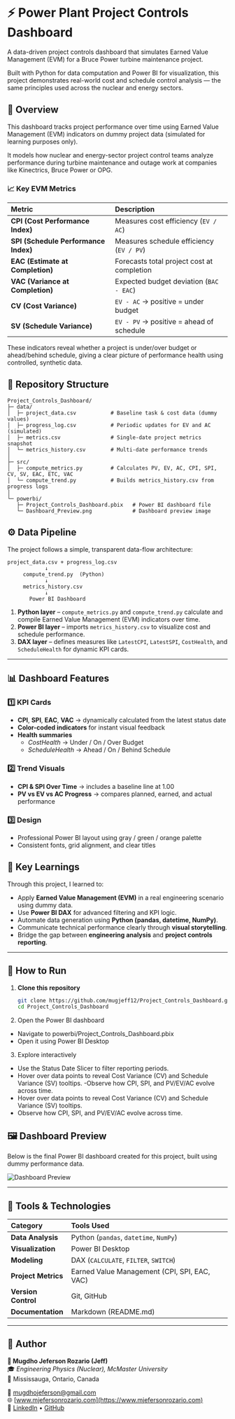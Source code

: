# ⚡ Power Plant Project Controls Dashboard

A data-driven project controls dashboard that simulates Earned Value Management (EVM) for a Bruce Power turbine maintenance project.

Built with Python for data computation and Power BI for visualization, this project demonstrates real-world cost and schedule control analysis — the same principles used across the nuclear and energy sectors.

## 🧭 Overview

This dashboard tracks project performance over time using Earned Value Management (EVM) indicators on dummy project data (simulated for learning purposes only).

It models how nuclear and energy-sector project control teams analyze performance during turbine maintenance and outage work at companies like Kinectrics, Bruce Power or OPG.

### 📈 Key EVM Metrics

| Metric | Description |
|:--------|:-------------|
| **CPI (Cost Performance Index)** | Measures cost efficiency (`EV / AC`) |
| **SPI (Schedule Performance Index)** | Measures schedule efficiency (`EV / PV`) |
| **EAC (Estimate at Completion)** | Forecasts total project cost at completion |
| **VAC (Variance at Completion)** | Expected budget deviation (`BAC - EAC`) |
| **CV (Cost Variance)** | `EV - AC` → positive = under budget |
| **SV (Schedule Variance)** | `EV - PV` → positive = ahead of schedule |

These indicators reveal whether a project is under/over budget or ahead/behind schedule, giving a clear picture of performance health using controlled, synthetic data.

## 🧩 Repository Structure

```text
Project_Controls_Dashboard/
├─ data/
│  ├─ project_data.csv           # Baseline task & cost data (dummy values)
│  ├─ progress_log.csv           # Periodic updates for EV and AC (simulated)
│  ├─ metrics.csv                # Single-date project metrics snapshot
│  └─ metrics_history.csv        # Multi-date performance trends
│
├─ src/
│  ├─ compute_metrics.py         # Calculates PV, EV, AC, CPI, SPI, CV, SV, EAC, ETC, VAC
│  └─ compute_trend.py           # Builds metrics_history.csv from progress logs
│
└─ powerbi/
   ├─ Project_Controls_Dashboard.pbix   # Power BI dashboard file
   └─ Dashboard_Preview.png             # Dashboard preview image
```

## ⚙️ Data Pipeline

The project follows a simple, transparent data-flow architecture:

```text
project_data.csv + progress_log.csv
            ↓
     compute_trend.py  (Python)
            ↓
     metrics_history.csv
            ↓
       Power BI Dashboard
```


1. **Python layer** – `compute_metrics.py` and `compute_trend.py` calculate and compile Earned Value Management (EVM) indicators over time.  
2. **Power BI layer** – imports `metrics_history.csv` to visualize cost and schedule performance.  
3. **DAX layer** – defines measures like `LatestCPI`, `LatestSPI`, `CostHealth`, and `ScheduleHealth` for dynamic KPI cards.

---

## 📊 Dashboard Features

### 1️⃣ KPI Cards
- **CPI**, **SPI**, **EAC**, **VAC** → dynamically calculated from the latest status date  
- **Color-coded indicators** for instant visual feedback  
- **Health summaries**  
  - *CostHealth* → Under / On / Over Budget  
  - *ScheduleHealth* → Ahead / On / Behind Schedule  

### 2️⃣ Trend Visuals
- **CPI & SPI Over Time** → includes a baseline line at 1.00  
- **PV vs EV vs AC Progress** → compares planned, earned, and actual performance  

### 3️⃣ Design
- Professional Power BI layout using gray / green / orange palette  
- Consistent fonts, grid alignment, and clear titles

## 🧠 Key Learnings

Through this project, I learned to:

- Apply **Earned Value Management (EVM)** in a real engineering scenario using dummy data.  
- Use **Power BI DAX** for advanced filtering and KPI logic.  
- Automate data generation using **Python (pandas, datetime, NumPy)**.  
- Communicate technical performance clearly through **visual storytelling**.  
- Bridge the gap between **engineering analysis** and **project controls reporting**.

---

## 🚀 How to Run

1. **Clone this repository**
   ```bash
   git clone https://github.com/mugjeff12/Project_Controls_Dashboard.git
   cd Project_Controls_Dashboard

 2. Open the Power BI dashboard
- Navigate to powerbi/Project_Controls_Dashboard.pbix
- Open it using Power BI Desktop

3. Explore interactively
- Use the Status Date Slicer to filter reporting periods.
- Hover over data points to reveal Cost Variance (CV) and Schedule Variance (SV) tooltips.
-Observe how CPI, SPI, and PV/EV/AC evolve across time.
- Hover over data points to reveal Cost Variance (CV) and Schedule Variance (SV) tooltips.
- Observe how CPI, SPI, and PV/EV/AC evolve across time.

## 🖼 Dashboard Preview

Below is the final Power BI dashboard created for this project, built using dummy performance data.

![Dashboard Preview](powerbi/Dashboard_Preview.png)

---

## 🧩 Tools & Technologies

| Category | Tools Used |
|:----------|:-----------|
| **Data Analysis** | Python (`pandas`, `datetime`, `NumPy`) |
| **Visualization** | Power BI Desktop |
| **Modeling** | DAX (`CALCULATE`, `FILTER`, `SWITCH`) |
| **Project Metrics** | Earned Value Management (CPI, SPI, EAC, VAC) |
| **Version Control** | Git, GitHub |
| **Documentation** | Markdown (README.md) |

---


## 💬 Author

**👤 Mugdho Jeferson Rozario (Jeff)**  
🎓 *Engineering Physics (Nuclear), McMaster University*  
📍 Mississauga, Ontario, Canada  

📧 [mugdhojeferson@gmail.com](mailto:mugdhojeferson@gmail.com)  
🌐 [www.mjefersonrozario.com](https://www.mjefersonrozario.com)  
🔗 [LinkedIn](https://www.linkedin.com/in/mugdho-rozario/) • [GitHub](https://github.com/mugjeff12)

